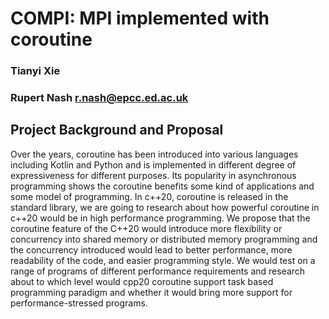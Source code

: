 # COMPI: MPI implemented with coroutine

### Tianyi Xie 

### Rupert Nash r.nash@epcc.ed.ac.uk

## Project Background and Proposal

Over the years, coroutine has been introduced into various languages including Kotlin and Python and is implemented in different degree of expressiveness for different purposes. Its popularity in asynchronous programming shows the coroutine benefits some kind of applications and some model of programming. In c++20, coroutine is released in the standard library, we are going to research about how powerful coroutine in c++20 would be in high performance programming. We propose that the coroutine feature of the C++20 would introduce more flexibility or concurrency into shared memory or distributed memory programming and the concurrency introduced would lead to better performance, more readability of the code, and easier programming style. We would test on a range of programs of different performance requirements and research about to which level would cpp20 coroutine support task based programming paradigm and whether it would bring more support for performance-stressed programs.

